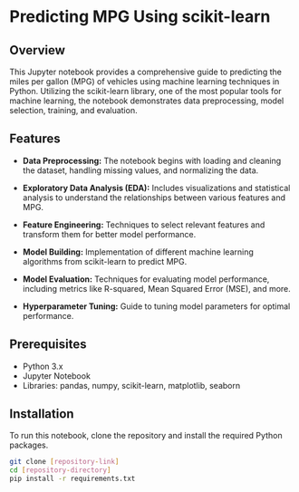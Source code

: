 # Predicting MPG Using scikit-learn

## Overview
This Jupyter notebook provides a comprehensive guide to predicting the miles per gallon (MPG) of vehicles using machine learning techniques in Python. Utilizing the scikit-learn library, one of the most popular tools for machine learning, the notebook demonstrates data preprocessing, model selection, training, and evaluation.

## Features

- **Data Preprocessing:** The notebook begins with loading and cleaning the dataset, handling missing values, and normalizing the data.

- **Exploratory Data Analysis (EDA):** Includes visualizations and statistical analysis to understand the relationships between various features and MPG.

- **Feature Engineering:** Techniques to select relevant features and transform them for better model performance.

- **Model Building:** Implementation of different machine learning algorithms from scikit-learn to predict MPG.

- **Model Evaluation:** Techniques for evaluating model performance, including metrics like R-squared, Mean Squared Error (MSE), and more.

- **Hyperparameter Tuning:** Guide to tuning model parameters for optimal performance.

## Prerequisites

- Python 3.x
- Jupyter Notebook
- Libraries: pandas, numpy, scikit-learn, matplotlib, seaborn

## Installation

To run this notebook, clone the repository and install the required Python packages.

```bash
git clone [repository-link]
cd [repository-directory]
pip install -r requirements.txt
